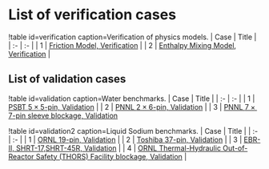 # List of verification cases

!table id=verification caption=Verification of physics models.
| Case | Title |
| :- | :- |
| 1 | [Friction Model, Verification](friction.md) |
| 2 | [Enthalpy Mixing Model, Verification](enthalpy.md) |

## List of validation cases

!table id=validation caption=Water benchmarks.
| Case | Title |
| :- | :- |
| 1 | [PSBT $5\times5$-pin, Validation](PSBT.md) |
| 2 | [PNNL $2\times6$-pin, Validation](pnnl_12_pin.md) |
| 3 | [PNNL $7\times7$-pin sleeve blockage, Validation](pnnl_blockage.md)

!table id=validation2 caption=Liquid Sodium benchmarks.
| Case | Title |
| :- | :- |
| 1 | [ORNL $19$-pin, Validation](ornl_19_pin.md) |
| 2 | [Toshiba $37$-pin, Validation](toshiba_37_pin.md) |
| 3 | [EBR-II, SHRT-17,SHRT-45R, Validation](EBR-II.md) |
| 4 | [ORNL Thermal-Hydraulic Out-of-Reactor Safety (THORS) Facility blockage, Validation](thors.md) |
